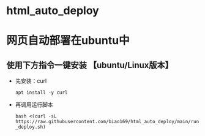 # html_auto_deploy
# 网页自动部署在ubuntu中
## 使用下方指令一键安装 【ubuntu/Linux版本】
- 先安装：curl

  `
  apt install -y curl
  `
- 再调用运行脚本
 
  `
  bash <(curl -sL https://raw.githubusercontent.com/biao169/html_auto_deploy/main/run_deploy.sh) 
  `
